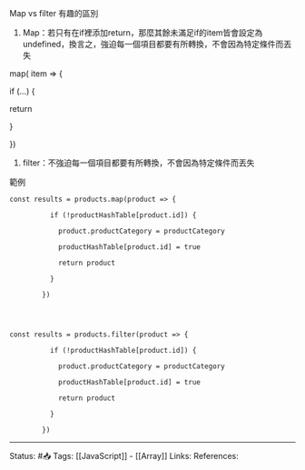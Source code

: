 Map vs filter 有趣的區別

1.  Map：若只有在if裡添加return，那麼其餘未滿足if的item皆會設定為undefined，換言之，強迫每一個項目都要有所轉換，不會因為特定條件而丟失

  

map( item => {

if (…) {

return 

}

  

})

1.  filter：不強迫每一個項目都要有所轉換，不會因為特定條件而丟失

  

範例

  
```
const results = products.map(product => {

          if (!productHashTable[product.id]) {

            product.productCategory = productCategory

            productHashTable[product.id] = true

            return product

          }

        })

  
```
  

```

const results = products.filter(product => {

          if (!productHashTable[product.id]) {

            product.productCategory = productCategory

            productHashTable[product.id] = true

            return product

          }

        })
```


---
Status: #📥 
Tags:
[[JavaScript]] - [[Array]]
Links:
References: